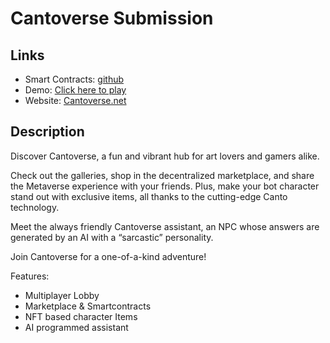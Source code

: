 # Cantoverse Submission

## Links

* Smart Contracts: [github](https://github.com/Tisi22/cantoverse)
* Demo: [Click here to play](https://gateway.lighthouse.storage/ipfs/QmdcPDWLwjT95AJb9qX4KfyfM75uvEbFFyf7qrbvuRuLYo/)
* Website: [Cantoverse.net](https://cantoverse.net/)

## Description

Discover Cantoverse, a fun and vibrant hub for art lovers and gamers alike.

Check out the galleries, shop in the decentralized marketplace, and share the Metaverse experience with your friends. Plus, make your bot character stand out with exclusive items, all thanks to the cutting-edge Canto technology.

Meet the always friendly Cantoverse assistant, an NPC whose answers are generated by an AI with a “sarcastic” personality.

Join Cantoverse for a one-of-a-kind adventure!

Features:

* Multiplayer Lobby
* Marketplace & Smartcontracts
* NFT based character Items
* AI programmed assistant